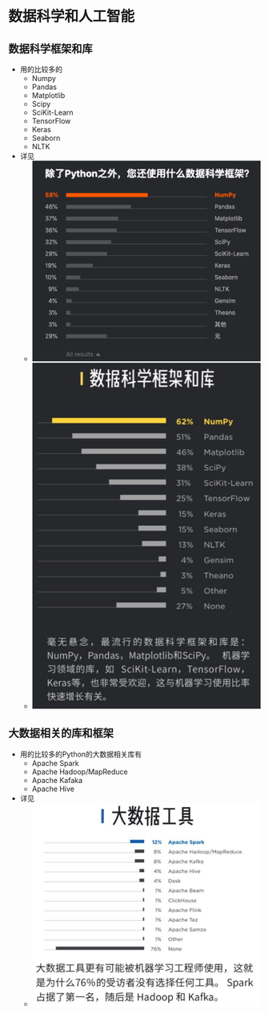 # 数据科学和人工智能

## 数据科学框架和库

* 用的比较多的
  * Numpy
  * Pandas
  * Matplotlib
  * Scipy
  * SciKit-Learn
  * TensorFlow
  * Keras
  * Seaborn
  * NLTK
* 详见
  * ![python_data_science_libs](../assets/img/python_data_science_libs.png)
  * ![python_data_lib_framework](../assets/img/python_data_lib_framework.jpg)

## 大数据相关的库和框架

* 用的比较多的Python的大数据相关库有
  * Apache Spark
  * Apache Hadoop/MapReduce
  * Apache Kafaka
  * Apache Hive
* 详见
  * ![python_big_data_libs](../assets/img/python_big_data_libs.png)
